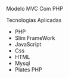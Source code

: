 Modelo MVC Com PHP

Tecnologias Aplicadas
- PHP
- Slim FrameWork
- JavaScript
- Css
- HTML
- Mysql
- Plates PHP
